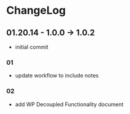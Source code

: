 ChangeLog
====================

01.20.14 - 1.0.0 -> 1.0.2
--------------------
- initial commit

### 01
- update workflow to include notes

### 02
- add WP Decoupled Functionality document